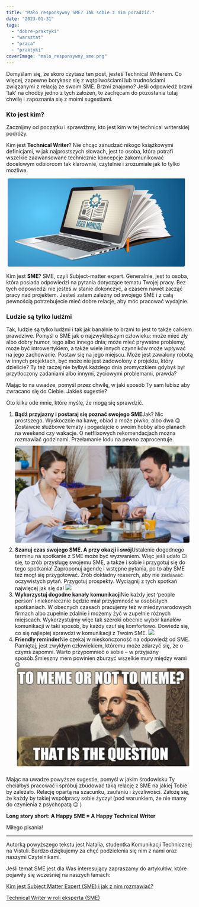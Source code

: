 ```yaml
---
title: "Mało responsywny SME? Jak sobie z nim poradzić."
date: "2023-01-31"
tags:
  - "dobre-praktyki"
  - "warsztat"
  - "praca"
  - "praktyki"
coverImage: "malo_responsywny_sme.png"
---
```


Domyślam się, że skoro czytasz ten post, jesteś Technical Writerem. Co więcej,
zapewne borykasz się z wątpliwościami lub trudnościami związanymi z relacją ze
swoim SME. Brzmi znajomo? Jeśli odpowiedź brzmi ‘tak’ na choćby jedno z tych
założeń, to zachęcam do pozostania tutaj chwilę i zapoznania się z moimi
sugestiami.

### Kto jest kim?

Zacznijmy od początku i sprawdźmy, kto jest kim w tej technical writerskiej
podróży.

Kim jest **Technical Writer**? Nie chcąc zanudzać nikogo książkowymi
definicjami, w jak najprostszych słowach, jest to osoba, która potrafi wszelkie
zaawansowane technicznie koncepcje zakomunikować docelowym odbiorcom tak
klarownie, czytelnie i zrozumiale jak to tylko możliwe.

![](images/sme_1.png)

Kim jest **SME**? SME, czyli Subject-matter expert. Generalnie, jest to osoba,
która posiada odpowiedzi na pytania dotyczące tematu Twojej pracy. Bez tych
odpowiedzi nie jesteś w stanie dokończyć, a czasem nawet zacząć pracy nad
projektem. Jesteś zatem zależny od swojego SME i z całą pewnością potrzebujecie
mieć dobre relacje, aby móc pracować wydajnie.

### Ludzie są tylko ludźmi

Tak, ludzie są tylko ludźmi i tak jak banalnie to brzmi to jest to także całkiem
prawdziwe. Pomyśl o SME jak o najzwyklejszym człowieku: może mieć zły albo dobry
humor, tego albo innego dnia; może mieć prywatne problemy, może być
introwertykiem, a także wiele innych czynników może wpływać na jego zachowanie.
Postaw się na jego miejscu. Może jest zawalony robotą w innych projektach, być
może nie jest zadowolony z projektu, który dzielicie? Ty też raczej nie byłbyś
każdego dnia promyczkiem gdybyś był przytłoczony zadaniami albo innymi,
życiowymi problemami, prawda?

Mając to na uwadze, pomyśl przez chwilę, w jaki sposób Ty sam lubisz aby
zwracano się do Ciebie. Jakieś sugestie?

Oto kilka ode mnie, które myślę, że mogą się sprawdzić.

1. **Bądź przyjazny i postaraj się poznać swojego SME**Jak? Nic prostszego.
   Wyskoczcie na kawę, obiad a może piwko, albo dwa 😉 Zostawcie służbowe tematy
   i pogadajcie o swoim hobby albo planach na weekend czy wakacje. O
   netflixowych rekomendacjach można rozmawiać godzinami. Przełamanie lodu na
   pewno zaprocentuje. ![](images/sme_2.png)
2. **Szanuj czas swojego SME. A przy okazji i swój**Ustalenie dogodnego terminu
   na spotkanie z SME może być wyzwaniem. Więc jeśli udało Ci się, to zrób
   przysługę swojemu SME, a także i sobie i przygotuj się do tego spotkania!
   Zaproponuj agendę i wstępne pytania, po to aby SME też mogł się przygotować.
   Zrób dokładny reaserch, aby nie zadawać oczywistych pytań. Przygotuj
   prospekty. Wyciągnij z tych spotkań najwięcej jak się da!
   ![](images/Bez-tytułu3.png)
3. **Wykorzystuj dogodne kanały komunikacji**Nie każdy jest ‘people person’ i
   niekoniecznie będzie miał przyjemność w osobistych spotkaniach. W obecnych
   czasach pracujemy też w miedzynarodowych firmach albo zupełnie zdalnie i
   możemy żyć w zupełnie różnych miejscach. Wykorzystujmy więc tak szeroki
   obecnie wybór kanałów komunikacji w taki sposób, by każdy czuł się
   komfortowo. Dowiedz się, co się najlepiej sprawdzi w komunikacji z Twoim SME.
   ![](images/Bez-tytułu4.png)
4. **Friendly reminder**Nie czekaj w nieskończoność na odpowiedź od SME.
   Pamiętaj, jest zwykłym człowiekiem, któremu może zdarzyć się, że o czymś
   zapomni. Warto przypomnieć o sobie – w przyjazny sposób.Śmieszny mem powinien
   zburzyć wszelkie mury między wami 😉 ![](images/sme_5.png)

Mając na uwadze powyższe sugestie, pomyśl w jakim środowisku Ty chciałbyś
pracować i spróbuj zbudować taką relację z SME na jakiej Tobie by zależało.
Relację opartą na szacunku, zaufaniu i życzliwości. Założę się, że każdy by
takiej współpracy sobie życzył (pod warunkiem, że nie mamy do czynienia z
psychopatą 😉 )

**Long story short: A Happy SME = A Happy Technical Writer**

Miłego pisania!

---

Autorką powyższego tekstu jest Natalia, studentka Komunikacji Technicznej na
Vistuli. Bardzo dziękujemy za chęć podzielenia się nim z nami oraz naszymi
Czytelnikami.

Jeśli temat SME jest dla Was interesujący zapraszamy do artykułów, które
pojawiły się wcześniej na naszych łamach:

[Kim jest Subject Matter Expert (SME) i jak z nim rozmawiać?](http://techwriter.pl/kim-jest-sme/)

[Technical Writer w roli eksperta (SME)](http://techwriter.pl/technical-writer-w-roli-eksperta-sme/)
